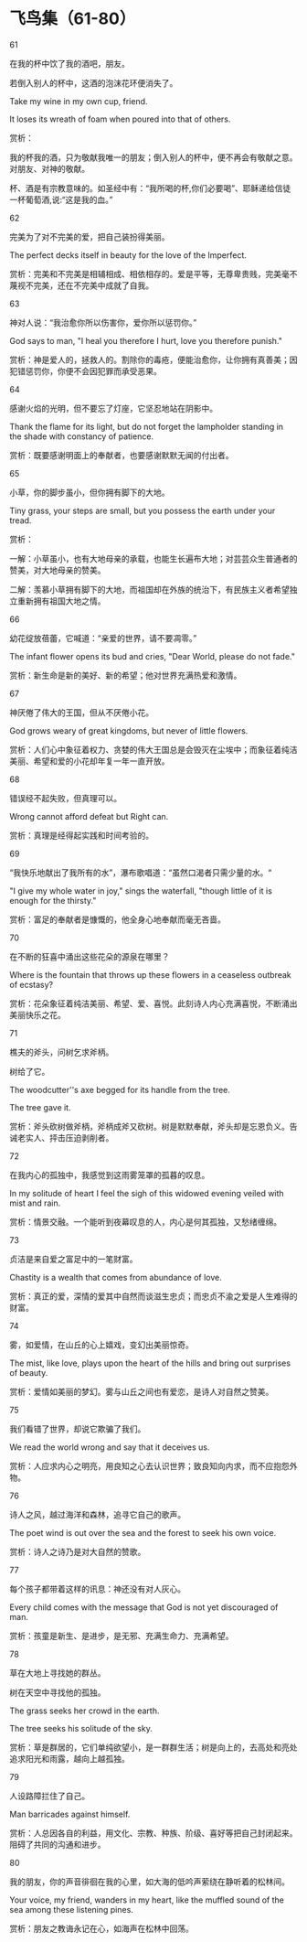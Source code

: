 # 飞鸟集（61-80）

61&#x20;

在我的杯中饮了我的酒吧，朋友。

若倒入别人的杯中，这酒的泡沫花环便消失了。

Take my wine in my own cup, friend.

It loses its wreath of foam when poured into that of others.

赏析：

我的杯我的酒，只为敬献我唯一的朋友；倒入别人的杯中，便不再会有敬献之意。对朋友、对神的敬献。

杯、酒是有宗教意味的。如圣经中有：“我所喝的杯,你们必要喝”、耶稣递给信徒一杯葡萄酒,说:“这是我的血。”

62

完美为了对不完美的爱，把自己装扮得美丽。

The perfect decks itself in beauty for the love of the Imperfect.

赏析：完美和不完美是相辅相成、相依相存的。爱是平等，无尊卑贵贱，完美毫不蔑视不完美，还在不完美中成就了自我。

63&#x20;

神对人说：“我治愈你所以伤害你，爱你所以惩罚你。”&#x20;

God says to man, "I heal you therefore I hurt, love you therefore punish."

赏析：神是爱人的，拯救人的。割除你的毒疮，便能治愈你，让你拥有真善美；因犯错惩罚你，你便不会因犯罪而承受恶果。

64

感谢火焰的光明，但不要忘了灯座，它坚忍地站在阴影中。

Thank the flame for its light, but do not forget the lampholder standing in the shade with constancy of patience.

赏析：既要感谢明面上的奉献者，也要感谢默默无闻的付出者。

65

小草，你的脚步虽小，但你拥有脚下的大地。

Tiny grass, your steps are small, but you possess the earth under your tread.

赏析：

一解：小草虽小，也有大地母亲的承载，也能生长遍布大地；对芸芸众生普通者的赞美，对大地母亲的赞美。

二解：羡慕小草拥有脚下的大地，而祖国却在外族的统治下，有民族主义者希望独立重新拥有祖国大地之情。

66

幼花绽放蓓蕾，它喊道：“亲爱的世界，请不要凋零。”

The infant flower opens its bud and cries, "Dear World, please do not fade."

赏析：新生命是新的美好、新的希望；他对世界充满热爱和激情。

67&#x20;

神厌倦了伟大的王国，但从不厌倦小花。

God grows weary of great kingdoms, but never of little flowers.

赏析：人们心中象征着权力、贪婪的伟大王国总是会毁灭在尘埃中；而象征着纯洁美丽、希望和爱的小花却年复一年一直开放。

68

错误经不起失败，但真理可以。&#x20;

Wrong cannot afford defeat but Right can.

赏析：真理是经得起实践和时间考验的。

69&#x20;

“我快乐地献出了我所有的水”，瀑布歌唱道：“虽然口渴者只需少量的水。“&#x20;

"I give my whole water in joy," sings the waterfall, "though little of it is enough for the thirsty."

赏析：富足的奉献者是慷慨的，他全身心地奉献而毫无吝啬。

70&#x20;

在不断的狂喜中涌出这些花朵的源泉在哪里？

Where is the fountain that throws up these flowers in a ceaseless outbreak of ecstasy?

赏析：花朵象征着纯洁美丽、希望、爱、喜悦。此刻诗人内心充满喜悦，不断涌出美丽快乐之花。

71

樵夫的斧头，问树乞求斧柄。&#x20;

树给了它。&#x20;

The woodcutter''s axe begged for its handle from the tree.

The tree gave it.

赏析：斧头砍树做斧柄，斧柄成斧又砍树。树是默默奉献，斧头却是忘恩负义。告诫老实人、抨击压迫剥削者。

72

在我内心的孤独中，我感觉到这雨雾笼罩的孤暮的叹息。

In my solitude of heart I feel the sigh of this widowed evening veiled with mist and rain.

赏析：情景交融。一个能听到夜幕叹息的人，内心是何其孤独，又愁绪缠绵。

73&#x20;

贞洁是来自爱之富足中的一笔财富。

Chastity is a wealth that comes from abundance of love.

赏析：真正的爱，深情的爱其中自然而谈滋生忠贞；而忠贞不渝之爱是人生难得的财富。

74&#x20;

雾，如爱情，在山丘的心上嬉戏，变幻出美丽惊奇。

The mist, like love, plays upon the heart of the hills and bring out surprises of beauty.

赏析：爱情如美丽的梦幻。雾与山丘之间也有爱恋，是诗人对自然之赞美。

75

我们看错了世界，却说它欺骗了我们。

We read the world wrong and say that it deceives us.

赏析：人应求内心之明亮，用良知之心去认识世界；致良知向内求，而不应抱怨外物。

76&#x20;

诗人之风，越过海洋和森林，追寻它自己的歌声。&#x20;

The poet wind is out over the sea and the forest to seek his own voice.

赏析：诗人之诗乃是对大自然的赞歌。

77&#x20;

每个孩子都带着这样的讯息：神还没有对人灰心。

Every child comes with the message that God is not yet discouraged of man.

赏析：孩童是新生、是进步，是无邪、充满生命力、充满希望。

78&#x20;

草在大地上寻找她的群丛。

树在天空中寻找他的孤独。

The grass seeks her crowd in the earth.

The tree seeks his solitude of the sky.

赏析：草是群居的，它们单纯欲望小，是一群群生活；树是向上的，去高处和亮处追求阳光和雨露，越向上越孤独。

79&#x20;

人设路障拦住了自己。&#x20;

Man barricades against himself.

赏析：人总因各自的利益，用文化、宗教、种族、阶级、喜好等把自己封闭起来。阻碍了共同的沟通和进步。

80

我的朋友，你的声音徘徊在我的心里，如大海的低吟声萦绕在静听着的松林间。

Your voice, my friend, wanders in my heart, like the muffled sound of the sea among these listening pines.

赏析：朋友之教诲永记在心，如海声在松林中回荡。
